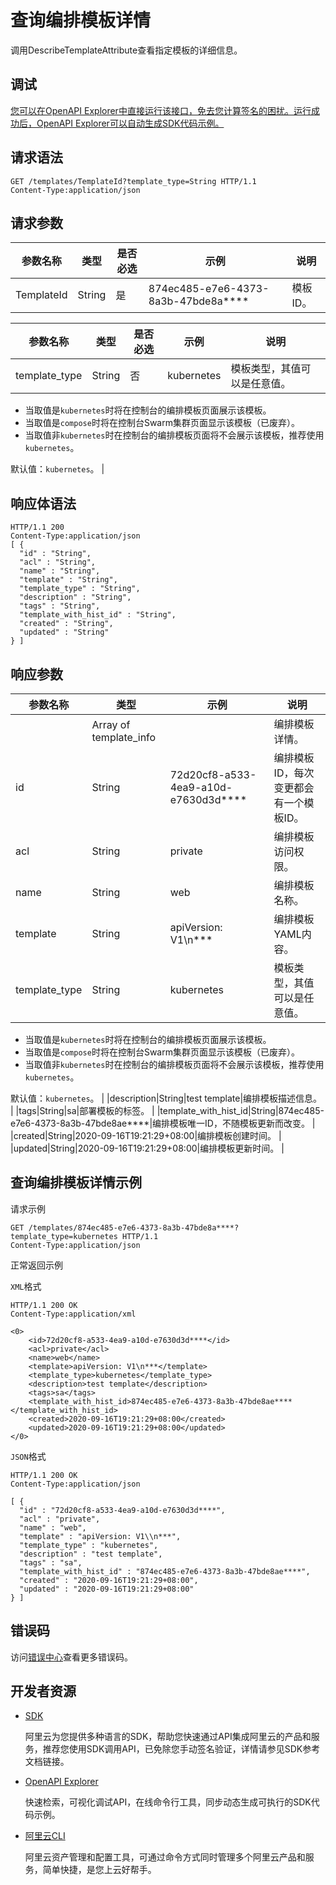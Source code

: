# 查询编排模板详情

调用DescribeTemplateAttribute查看指定模板的详细信息。

## 调试

[您可以在OpenAPI Explorer中直接运行该接口，免去您计算签名的困扰。运行成功后，OpenAPI Explorer可以自动生成SDK代码示例。](https://api.aliyun.com/#product=CS&api=DescribeTemplateAttribute&type=ROA&version=2015-12-15)

## 请求语法

```
GET /templates/TemplateId?template_type=String HTTP/1.1 
Content-Type:application/json
```

## 请求参数

|参数名称|类型|是否必选|示例|说明|
|----|--|----|--|--|
|TemplateId|String|是|874ec485-e7e6-4373-8a3b-47bde8a\*\*\*\*|模板ID。 |

|参数名称|类型|是否必选|示例|说明|
|----|--|----|--|--|
|template\_type|String|否|kubernetes|模板类型，其值可以是任意值。

 -   当取值是`kubernetes`时将在控制台的编排模板页面展示该模板。
-   当取值是`compose`时将在控制台Swarm集群页面显示该模板（已废弃）。
-   当取值非`kubernetes`时在控制台的编排模板页面将不会展示该模板，推荐使用`kubernetes`。

 默认值：`kubernetes`。 |

## 响应体语法

```
HTTP/1.1 200
Content-Type:application/json
[ {
  "id" : "String",
  "acl" : "String",
  "name" : "String",
  "template" : "String",
  "template_type" : "String",
  "description" : "String",
  "tags" : "String",
  "template_with_hist_id" : "String",
  "created" : "String",
  "updated" : "String"
} ]
```

## 响应参数

|参数名称|类型|示例|说明|
|----|--|--|--|
| |Array of template\_info| |编排模板详情。 |
|id|String|72d20cf8-a533-4ea9-a10d-e7630d3d\*\*\*\*|编排模板ID，每次变更都会有一个模板ID。 |
|acl|String|private|编排模板访问权限。 |
|name|String|web|编排模板名称。 |
|template|String|apiVersion: V1\\n\*\*\*|编排模板YAML内容。 |
|template\_type|String|kubernetes|模板类型，其值可以是任意值。

 -   当取值是`kubernetes`时将在控制台的编排模板页面展示该模板。
-   当取值是`compose`时将在控制台Swarm集群页面显示该模板（已废弃）。
-   当取值非`kubernetes`时在控制台的编排模板页面将不会展示该模板，推荐使用`kubernetes`。

 默认值：`kubernetes`。 |
|description|String|test template|编排模板描述信息。 |
|tags|String|sa|部署模板的标签。 |
|template\_with\_hist\_id|String|874ec485-e7e6-4373-8a3b-47bde8ae\*\*\*\*|编排模板唯一ID，不随模板更新而改变。 |
|created|String|2020-09-16T19:21:29+08:00|编排模板创建时间。 |
|updated|String|2020-09-16T19:21:29+08:00|编排模板更新时间。 |

## 查询编排模板详情示例

请求示例

```
GET /templates/874ec485-e7e6-4373-8a3b-47bde8a****?template_type=kubernetes HTTP/1.1 
Content-Type:application/json
```

正常返回示例

`XML`格式

```
HTTP/1.1 200 OK
Content-Type:application/xml

<0>
    <id>72d20cf8-a533-4ea9-a10d-e7630d3d****</id>
    <acl>private</acl>
    <name>web</name>
    <template>apiVersion: V1\n***</template>
    <template_type>kubernetes</template_type>
    <description>test template</description>
    <tags>sa</tags>
    <template_with_hist_id>874ec485-e7e6-4373-8a3b-47bde8ae****</template_with_hist_id>
    <created>2020-09-16T19:21:29+08:00</created>
    <updated>2020-09-16T19:21:29+08:00</updated>
</0>
```

`JSON`格式

```
HTTP/1.1 200 OK
Content-Type:application/json

[ {
  "id" : "72d20cf8-a533-4ea9-a10d-e7630d3d****",
  "acl" : "private",
  "name" : "web",
  "template" : "apiVersion: V1\\n***",
  "template_type" : "kubernetes",
  "description" : "test template",
  "tags" : "sa",
  "template_with_hist_id" : "874ec485-e7e6-4373-8a3b-47bde8ae****",
  "created" : "2020-09-16T19:21:29+08:00",
  "updated" : "2020-09-16T19:21:29+08:00"
} ]
```

## 错误码

访问[错误中心](https://error-center.aliyun.com/status/product/CS)查看更多错误码。

## 开发者资源

-   [SDK](https://next.api.aliyun.com/api-tools/sdk/CS?version=2015-12-15&)

    阿里云为您提供多种语言的SDK，帮助您快速通过API集成阿里云的产品和服务，推荐您使用SDK调用API，已免除您手动签名验证，详情请参见SDK参考文档链接。

-   [OpenAPI Explorer](https://next.api.aliyun.com/api/CS/2015-12-15/DescribeTemplateAttribute)

    快速检索，可视化调试API，在线命令行工具，同步动态生成可执行的SDK代码示例。

-   [阿里云CLI](https://github.com/aliyun/aliyun-cli)

    阿里云资产管理和配置工具，可通过命令方式同时管理多个阿里云产品和服务，简单快捷，是您上云好帮手。


